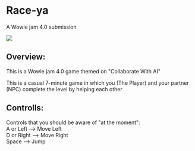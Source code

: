 # Race-ya
A Wowie jam 4.0 submission

![](https://img.itch.zone/aW1nLzk3ODA2NjgucG5n/315x250%23c/wYzacM.png)

## Overview:

This is a Wowie jam 4.0 game themed on "Collaborate With AI"

This is a casual 7-minute game in which you (The Player) and your partner (NPC) complete the level by helping each other

## Controlls:

Controls that you should be aware of "at the moment":<br>
A or Left --> Move Left<br>
D or Right --> Move Right<br>
Space --> Jump
